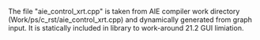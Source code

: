 The file "aie_control_xrt.cpp" is taken from AIE compiler work directory (Work/ps/c_rst/aie_control_xrt.cpp) and dynamically generated from graph input. 
It is statically included in library to work-around 21.2 GUI limiation.

